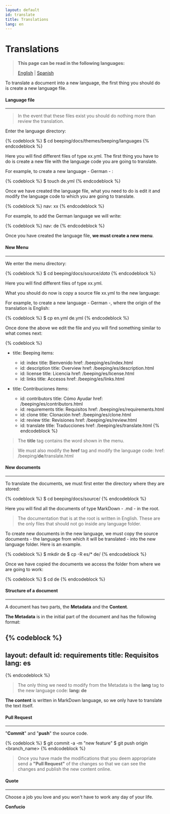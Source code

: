 ```yaml
---
layout: default
id: translate
title: Translations
lang: en
---
```


# Translations

> **This page can be read in the following languages:**
> 
> [English](/beeping/translate.html) | [Spanish](/beeping/es/translate.html)

To translate a document into a new language, the first thing you should do is create a new language file.

#### Language file

---

> In the event that these files exist you should do nothing more than review the translation.

Enter the language directory:

{% codeblock %}
$ cd beeping/docs/themes/beeping/languages
{% endcodeblock %}

Here you will find different files of type xx.yml. The first thing you have to do is create a new file with the language code you are going to translate.

For example, to create a new language - German - :

{% codeblock %}
$ touch de.yml
{% endcodeblock %}

Once we have created the language file, what you need to do is edit it and modify the language code to which you are going to translate.

{% codeblock %}
nav: xx
{% endcodeblock %}

For example, to add the German language we will write:

{% codeblock %}
nav: de
{% endcodeblock %}


Once you have created the language file, **we must create a new menu**.

#### New Menu

---

We enter the menu directory:

{% codeblock %}
$ cd beeping/docs/source/_data_
{% endcodeblock %}

Here you will find different files of type xx.yml.

What you should do now is copy a source file xx.yml to the new language:

For example, to create a new language - German -, where the origin of the translation is English:

{% codeblock %}
$ cp en.yml de.yml
{% endcodeblock %}

Once done the above we edit the file and you will find something similar to what comes next:

{% codeblock %}
- title: Beeping
  items:
  - id: index
    title: Bienvenido
    href: /beeping/es/index.html
  - id: description
    title: Overview
    href: /beeping/es/description.html
  - id: license
    title: Licencia
    href: /beeping/es/license.html  
  - id: links
    title: Accesos
    href: /beeping/es/links.html
  
- title: Contribuciones
  items:
    - id: contributors
      title: Cómo Ayudar
      href: /beeping/es/contributors.html
    - id: requirements
      title: Requisitos
      href: /beeping/es/requirements.html
    - id: clone
      title: Clonación
      href: /beeping/es/clone.html
    - id: review
      title: Revisiones
      href: /beeping/es/review.html
    - id: translate
      title: Traducciones
      href: /beeping/es/translate.html
{% endcodeblock %}

> The **title** tag contains the word shown in the menu.
 
> We must also modify the **href** tag and modify the language code: href: /beeping/**de**/translate.html

#### New documents

---

To translate the documents, we must first enter the directory where they are stored:

{% codeblock %}
$ cd beeping/docs/source/
{% endcodeblock %}

Here you will find all the documents of type MarkDown - .md - in the root.

> The documentation that is at the root is written in English. These are the only files that should not go inside any language folder.

To create new documents in the new language, we must copy the source documents - the language from which it will be translated - into the new language folder. Here is an example.

{% codeblock %}
$ mkdir de
$ cp -R es/* de/
{% endcodeblock %}

Once we have copied the documents we access the folder from where we are going to work:

{% codeblock %}
$ cd de
{% endcodeblock %}

#### Structure of a document

---

A document has two parts, the **Metadata** and the **Content**.

**The Metadata** is in the initial part of the document and has the following format:

{% codeblock %}
---
layout: default
id: requirements
title: Requisitos
lang: es
---
{% endcodeblock %}

> The only thing we need to modify from the Metadata is the **lang** tag to the new language code: **lang: de**

**The content** is written in MarkDown language, so we only have to translate the text itself. 

#### Pull Request

---

"**Commit**" and "**push**" the source code.

{% codeblock %}
$ git commit -a -m "new feature"
$ git push origin <branch_name>
{% endcodeblock %}

> Once you have made the modifications that you deem appropriate send a **"Pull Request"** of the changes so that we can see the changes and publish the new content online.

#### Quote
---

Choose a job you love and you won't have to work any day of your life.

**Confucio**

